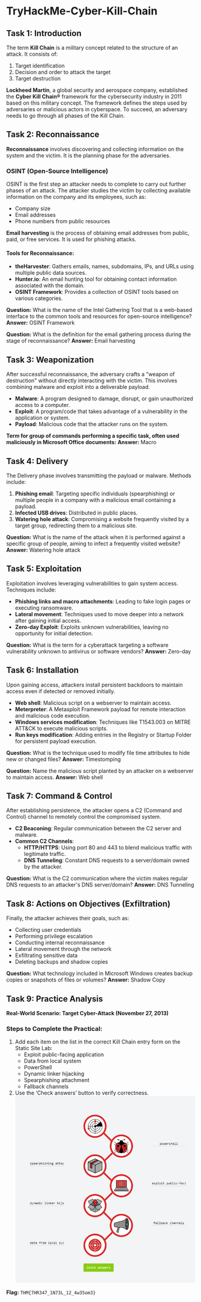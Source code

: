 # TryHackMe-Cyber-Kill-Chain

## Task 1: Introduction

The term **Kill Chain** is a military concept related to the structure of an attack. It consists of:
1. Target identification
2. Decision and order to attack the target
3. Target destruction

**Lockheed Martin**, a global security and aerospace company, established the **Cyber Kill Chain®** framework for the cybersecurity industry in 2011 based on this military concept. The framework defines the steps used by adversaries or malicious actors in cyberspace. To succeed, an adversary needs to go through all phases of the Kill Chain.

## Task 2: Reconnaissance

**Reconnaissance** involves discovering and collecting information on the system and the victim. It is the planning phase for the adversaries.

### OSINT (Open-Source Intelligence)
OSINT is the first step an attacker needs to complete to carry out further phases of an attack. The attacker studies the victim by collecting available information on the company and its employees, such as:
- Company size
- Email addresses
- Phone numbers from public resources

**Email harvesting** is the process of obtaining email addresses from public, paid, or free services. It is used for phishing attacks.

#### Tools for Reconnaissance:
- **theHarvester**: Gathers emails, names, subdomains, IPs, and URLs using multiple public data sources.
- **Hunter.io**: An email hunting tool for obtaining contact information associated with the domain.
- **OSINT Framework**: Provides a collection of OSINT tools based on various categories.

**Question:** What is the name of the Intel Gathering Tool that is a web-based interface to the common tools and resources for open-source intelligence?
**Answer:** OSINT Framework

**Question:** What is the definition for the email gathering process during the stage of reconnaissance?
**Answer:** Email harvesting

## Task 3: Weaponization

After successful reconnaissance, the adversary crafts a "weapon of destruction" without directly interacting with the victim. This involves combining malware and exploit into a deliverable payload.

- **Malware**: A program designed to damage, disrupt, or gain unauthorized access to a computer.
- **Exploit**: A program/code that takes advantage of a vulnerability in the application or system.
- **Payload**: Malicious code that the attacker runs on the system.

**Term for group of commands performing a specific task, often used maliciously in Microsoft Office documents:**
**Answer:** Macro

## Task 4: Delivery

The Delivery phase involves transmitting the payload or malware. Methods include:

1. **Phishing email**: Targeting specific individuals (spearphishing) or multiple people in a company with a malicious email containing a payload.
2. **Infected USB drives**: Distributed in public places.
3. **Watering hole attack**: Compromising a website frequently visited by a target group, redirecting them to a malicious site.

**Question:** What is the name of the attack when it is performed against a specific group of people, aiming to infect a frequently visited website?
**Answer:** Watering hole attack

## Task 5: Exploitation

Exploitation involves leveraging vulnerabilities to gain system access. Techniques include:
- **Phishing links and macro attachments**: Leading to fake login pages or executing ransomware.
- **Lateral movement**: Techniques used to move deeper into a network after gaining initial access.
- **Zero-day Exploit**: Exploits unknown vulnerabilities, leaving no opportunity for initial detection.

**Question:** What is the term for a cyberattack targeting a software vulnerability unknown to antivirus or software vendors?
**Answer:** Zero-day

## Task 6: Installation

Upon gaining access, attackers install persistent backdoors to maintain access even if detected or removed initially.

- **Web shell**: Malicious script on a webserver to maintain access.
- **Meterpreter**: A Metasploit Framework payload for remote interaction and malicious code execution.
- **Windows services modification**: Techniques like T1543.003 on MITRE ATT&CK to execute malicious scripts.
- **Run keys modification**: Adding entries in the Registry or Startup Folder for persistent payload execution.

**Question:** What is the technique used to modify file time attributes to hide new or changed files?
**Answer:** Timestomping

**Question:** Name the malicious script planted by an attacker on a webserver to maintain access.
**Answer:** Web shell

## Task 7: Command & Control

After establishing persistence, the attacker opens a C2 (Command and Control) channel to remotely control the compromised system. 

- **C2 Beaconing**: Regular communication between the C2 server and malware.
- **Common C2 Channels**:
  - **HTTP/HTTPS**: Using port 80 and 443 to blend malicious traffic with legitimate traffic.
  - **DNS Tunneling**: Constant DNS requests to a server/domain owned by the attacker.

**Question:** What is the C2 communication where the victim makes regular DNS requests to an attacker's DNS server/domain?
**Answer:** DNS Tunneling

## Task 8: Actions on Objectives (Exfiltration)

Finally, the attacker achieves their goals, such as:
- Collecting user credentials
- Performing privilege escalation
- Conducting internal reconnaissance
- Lateral movement through the network
- Exfiltrating sensitive data
- Deleting backups and shadow copies

**Question:** What technology included in Microsoft Windows creates backup copies or snapshots of files or volumes?
**Answer:** Shadow Copy

## Task 9: Practice Analysis

**Real-World Scenario: Target Cyber-Attack (November 27, 2013)**

### Steps to Complete the Practical:
1. Add each item on the list in the correct Kill Chain entry form on the Static Site Lab:
   - Exploit public-facing application
   - Data from local system
   - PowerShell
   - Dynamic linker hijacking
   - Spearphishing attachment
   - Fallback channels
2. Use the ‘Check answers’ button to verify correctness.
   ![Cyber Kill Chain Diagram](https://github.com/Shruti1533/TryHackMe-Cyber-Kill-Chain/blob/main/cyber%20kill%20chain%20thm%20diagram.png)

**Flag:** `THM{7HR347_1N73L_12_4w35om3}`
